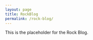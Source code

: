 ```yaml
---
layout: page
title: RockBlog
permalink: /rock-blog/
---
```


This is the placeholder for the Rock Blog. 

